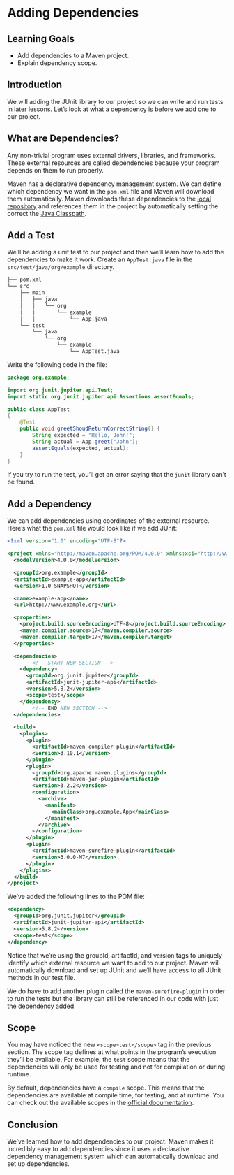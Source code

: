 # Adding Dependencies

## Learning Goals

- Add dependencies to a Maven project.
- Explain dependency scope.

## Introduction

We will adding the JUnit library to our project so we can write and run tests in
later lessons. Let’s look at what a dependency is before we add one to our
project.

## What are Dependencies?

Any non-trivial program uses external drivers, libraries, and frameworks. These
external resources are called dependencies because your program depends on them
to run properly.

Maven has a declarative dependency management system. We can define which
dependency we want in the `pom.xml` file and Maven will download them
automatically. Maven downloads these dependencies to the
[local repository](https://maven.apache.org/guides/introduction/introduction-to-repositories.html#artifact-repositories)
and references them in the project by automatically setting the correct the
[Java Classpath](https://docs.oracle.com/javase/tutorial/essential/environment/paths.html).

## Add a Test

We’ll be adding a unit test to our project and then we’ll learn how to add the
dependencies to make it work. Create an `AppTest.java` file in the
`src/test/java/org/example` directory.

```bash
├── pom.xml
└── src
    ├── main
    │   ├── java
    │   │   └── org
    │   │       └── example
    │   │           └── App.java
    └── test
        └── java
            └── org
                └── example
                    └── AppTest.java
```

Write the following code in the file:

```java
package org.example;

import org.junit.jupiter.api.Test;
import static org.junit.jupiter.api.Assertions.assertEquals;

public class AppTest
{
    @Test
    public void greetShoudReturnCorrectString() {
        String expected = "Hello, John!";
        String actual = App.greet("John");
        assertEquals(expected, actual);
    }
}
```

If you try to run the test, you’ll get an error saying that the `junit` library
can’t be found.

## Add a Dependency

We can add dependencies using coordinates of the external resource. Here’s what
the `pom.xml` file would look like if we add JUnit:

```xml
<?xml version="1.0" encoding="UTF-8"?>

<project xmlns="http://maven.apache.org/POM/4.0.0" xmlns:xsi="http://www.w3.org/2001/XMLSchema-instance" xsi:schemaLocation="http://maven.apache.org/POM/4.0.0 http://maven.apache.org/xsd/maven-4.0.0.xsd">
  <modelVersion>4.0.0</modelVersion>

  <groupId>org.example</groupId>
  <artifactId>example-app</artifactId>
  <version>1.0-SNAPSHOT</version>

  <name>example-app</name>
  <url>http://www.example.org</url>

  <properties>
    <project.build.sourceEncoding>UTF-8</project.build.sourceEncoding>
    <maven.compiler.source>17</maven.compiler.source>
    <maven.compiler.target>17</maven.compiler.target>
  </properties>

  <dependencies>
		<!-- START NEW SECTION -->
    <dependency>
      <groupId>org.junit.jupiter</groupId>
      <artifactId>junit-jupiter-api</artifactId>
      <version>5.8.2</version>
      <scope>test</scope>
    </dependency>
		<!-- END NEW SECTION -->
  </dependencies>

  <build>
    <plugins>
      <plugin>
        <artifactId>maven-compiler-plugin</artifactId>
        <version>3.10.1</version>
      </plugin>
      <plugin>
        <groupId>org.apache.maven.plugins</groupId>
        <artifactId>maven-jar-plugin</artifactId>
        <version>3.2.2</version>
        <configuration>
          <archive>
            <manifest>
              <mainClass>org.example.App</mainClass>
            </manifest>
          </archive>
        </configuration>
      </plugin>
      <plugin>
        <artifactId>maven-surefire-plugin</artifactId>
        <version>3.0.0-M7</version>
      </plugin>
    </plugins>
  </build>
</project>
```

We’ve added the following lines to the POM file:

```xml
<dependency>
  <groupId>org.junit.jupiter</groupId>
  <artifactId>junit-jupiter-api</artifactId>
  <version>5.8.2</version>
  <scope>test</scope>
</dependency>
```

Notice that we’re using the groupId, artifactId, and version tags to uniquely
identify which external resource we want to add to our project. Maven will
automatically download and set up JUnit and we’ll have access to all JUnit
methods in our test file.

We do have to add another plugin called the `maven-surefire-plugin` in order to
run the tests but the library can still be referenced in our code with just the
dependency added.

## Scope

You may have noticed the new `<scope>test</scope>` tag in the previous section.
The scope tag defines at what points in the program’s execution they’ll be
available. For example, the `test` scope means that the dependencies will only
be used for testing and not for compilation or during runtime.

By default, dependencies have a `compile` scope. This means that the
dependencies are available at compile time, for testing, and at runtime. You can
check out the available scopes in the
[official documentation](https://maven.apache.org/guides/introduction/introduction-to-dependency-mechanism.html#Dependency_Scope).

## Conclusion

We’ve learned how to add dependencies to our project. Maven makes it incredibly
easy to add dependencies since it uses a declarative dependency management
system which can automatically download and set up dependencies.
